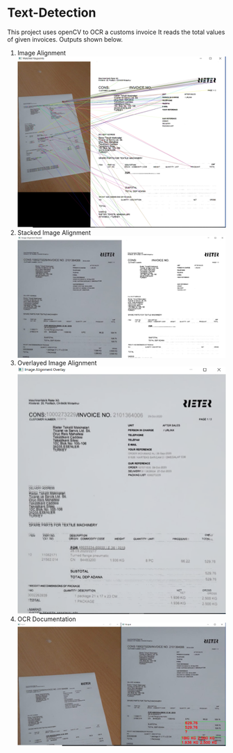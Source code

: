 # Text-Detection
This project uses openCV to OCR a customs invoice
It reads the total values of given invoices.
Outputs shown below.

1. Image Alignment
![](outputs/image-alignment1.png)
2. Stacked Image Alignment
![](outputs/stacked-image-alignment.png)
3. Overlayed Image Alignment
![](outputs/overlayed-image-alingment.png)
4. OCR Documentation
![](outputs/result.png)
